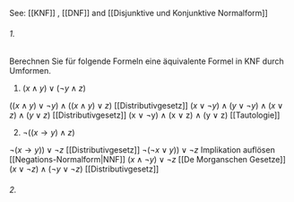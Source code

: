 See: [[KNF]] , [[DNF]] and [[Disjunktive und Konjunktive Normalform]]

###### 1.
Berechnen Sie für folgende Formeln eine äquivalente Formel in KNF durch Umformen. 
1.  $(x ∧ y) ∨ (¬y ∧ z)$

$((x ∧ y) ∨ ¬y) ∧ ((x ∧ y) ∨ z)$ [[Distributivgesetz]]
$(x ∨ ¬y) ∧ (y ∨ ¬y) ∧ (x ∨ z) ∧ (y ∨ z)$ [[Distributivgesetz]]
(x ∨ ¬y) ∧ (x ∨ z) ∧ (y ∨ z) [[Tautologie]]

2. $¬((x → y) ∧ z)$

$¬(x → y)) ∨ ¬z$ [[Distributivgesetz]]
$¬(¬x ∨ y)) ∨ ¬z$ Implikation auflösen [[Negations-Normalform|NNF]]
$(x ∧ ¬y) ∨ ¬z$ [[De Morganschen Gesetze]]
$(x ∨ ¬z) ∧ (¬y ∨ ¬z)$ [[Distributivgesetz]]

###### 2. 
